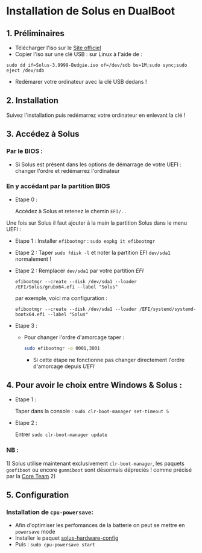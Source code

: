 # Installation de Solus en DualBoot

## 1. Préliminaires

* Télécharger l'iso sur le [Site officiel](https://getsol.us/download/)
* Copier l'iso sur une clé USB : sur Linux à l'aide de :

```text
sudo dd if=Solus-3.9999-Budgie.iso of=/dev/sdb bs=1M;sudo sync;sudo eject /dev/sdb
```

* Redémarer votre ordinateur avec la clé USB dedans ! 

## 2. Installation

Suivez l'installation puis redémarrez votre ordinateur en enlevant la clé !

## 3. Accédez à Solus

### Par le BIOS :

* Si Solus est présent dans les options de démarrage de votre UEFI : changer l'ordre et redémarrez l'ordinateur

### En y accédant par la partition BIOS

* Etape 0 : 

  Accédez à Solus et retenez le chemin `EFI/..`

Une fois sur Solus il faut ajouter à la main la partition Solus dans le menu UEFI :

* Etape 1 : Installer `efibootmgr` : `sudo eopkg it efibootmgr`
* Etape 2 : Taper `sudo fdisk -l` et noter la partition EFI `dev/sda1` normalement !
* Etape 2 : Remplacer `dev/sda1` par votre partition _EFI_

  ```text
  efibootmgr --create --disk /dev/sda1 --loader /EFI/Solus/grubx64.efi --label "Solus"
  ```

  par exemple, voici ma configuration :

  ```text
  efibootmgr --create --disk /dev/sda1 --loader /EFI/systemd/systemd-bootx64.efi --label "Solus"
  ```

* Etape 3 :
  * Pour changer l'ordre d'amorcage taper : 

    ```bash
    sudo efibootmgr -o 0001,3001
    ```

    * Si cette étape ne fonctionne pas changer directement l'ordre d'amorcage depuis _UEFI_ 

## 4. Pour avoir le choix entre Windows & Solus :

* Etape 1 : 

  Taper dans la console : `sudo clr-boot-manager set-timeout 5`

* Etape 2 : 

  Entrer `sudo clr-boot-manager update`

### NB :

1\) Solus utilise maintenant exclusivement `clr-boot-manager`, les paquets `goofiboot` ou encore `gummiboot` sont désormais dépreciés ! comme précisé par la [Core Team](https://github.com/solus-cold-storage/goofiboot) 2\)

## 5. Configuration

### Installation de `cpu-powersave`:

* Afin d'optimiser les perfomances de la batterie on peut se mettre en `powersave` mode 
* Installer le paquet [solus-hardware-config](https://github.com/solus-project/solus-hardware-config)
* Puis : `sudo cpu-powersave start`

